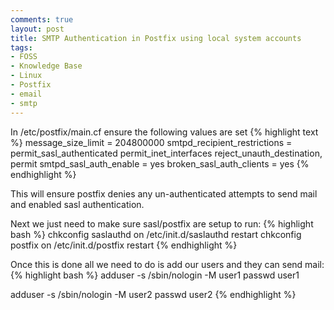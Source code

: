 ```yaml
---
comments: true
layout: post
title: SMTP Authentication in Postfix using local system accounts
tags:
- FOSS
- Knowledge Base
- Linux
- Postfix
- email
- smtp
---
```


In /etc/postfix/main.cf ensure the following values are set
{% highlight text %}
message_size_limit = 204800000
smtpd_recipient_restrictions = permit_sasl_authenticated permit_inet_interfaces reject_unauth_destination, permit
smtpd_sasl_auth_enable = yes
broken_sasl_auth_clients = yes
{% endhighlight %}

This will ensure postfix denies any un-authenticated attempts to send mail and enabled sasl authentication.

Next we just need to make sure sasl/postfix are setup to run:
{% highlight bash %}
chkconfig saslauthd on
/etc/init.d/saslauthd restart
chkconfig postfix on
/etc/init.d/postfix restart
{% endhighlight %}

Once this is done all we need to do is add our users and they can send mail:
{% highlight bash %}
adduser -s /sbin/nologin -M user1
passwd user1

adduser -s /sbin/nologin -M user2
passwd user2
{% endhighlight %}
